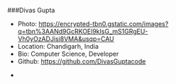 ###Divas Gupta
- Photo: https://encrypted-tbn0.gstatic.com/images?q=tbn%3AANd9GcRKOEl9kIsG_mS1GRgEU-Vh0yOzADJisi8VMA&usqp=CAU
- Location: Chandigarh, India
- Bio: Computer Science, Developer
- Github: https://github.com/DivasGuptacode
*
